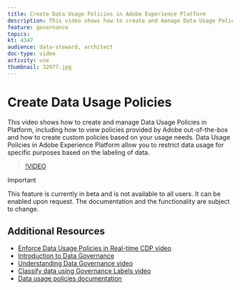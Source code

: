 ```yaml
---
title: Create Data Usage Policies in Adobe Experience Platform
description: This video shows how to create and manage Data Usage Policies in Platform, including how to view policies provided by Adobe out-of-the-box and how to create custom policies based on your usage needs. Data Usage Policies in Adobe Experience Platform allow you to restrict data usage for specific purposes based on the labeling of data.
feature: governance
topics:
kt: 4347
audience: data-steward, architect
doc-type: video
activity: use
thumbnail: 32977.jpg
---
```


# Create Data Usage Policies

This video shows how to create and manage Data Usage Policies in Platform, including how to view policies provided by Adobe out-of-the-box and how to create custom policies based on your usage needs. Data Usage Policies in Adobe Experience Platform allow you to restrict data usage for specific purposes based on the labeling of data.

>[!VIDEO](https://video.tv.adobe.com/v/32977?quality=12&learn=on)

>[!IMPORTANT]
>
>This feature is currently in beta and is not available to all users. It can be enabled upon request. The documentation and the functionality are subject to change.

## Additional Resources

* [Enforce Data Usage Policies in Real-time CDP video](enforce-data-usage-policies-in-real-time-cdp.md)
* [Introduction to Data Governance](introduction-to-data-governance.md)
* [Understanding Data Governance video](understanding-data-governance.md)
* [Classify data using Governance Labels video](classify-data-using-governance-labels.md)
* [Data usage policies documentation](https://docs.adobe.com/content/help/en/experience-platform/data-governance/policies/overview.html)

